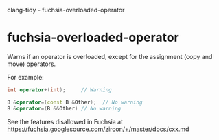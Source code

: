 clang-tidy - fuchsia-overloaded-operator

</div>

# fuchsia-overloaded-operator

Warns if an operator is overloaded, except for the assignment (copy and
move) operators.

For example:

``` c++
int operator+(int);     // Warning

B &operator=(const B &Other);  // No warning
B &operator=(B &&Other) // No warning
```

See the features disallowed in Fuchsia at
<https://fuchsia.googlesource.com/zircon/+/master/docs/cxx.md>
